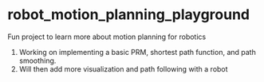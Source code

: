 # robot_motion_planning_playground
Fun project to learn more about motion planning for robotics

1. Working on implementing a basic PRM, shortest path function, and path smoothing. 
1. Will then add more visualization and path following with a robot
